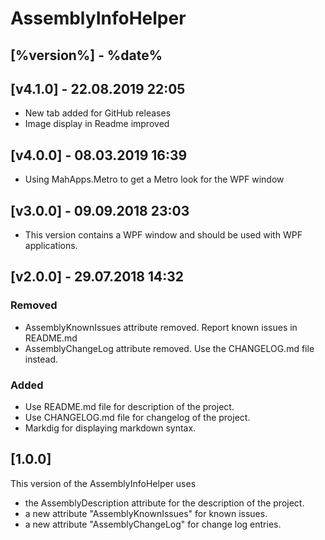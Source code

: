 # AssemblyInfoHelper

## [%version%] - %date%


## [v4.1.0] - 22.08.2019 22:05

- New tab added for GitHub releases
- Image display in Readme improved

## [v4.0.0] - 08.03.2019 16:39

- Using MahApps.Metro to get a Metro look for the WPF window

## [v3.0.0] - 09.09.2018 23:03

- This version contains a WPF window and should be used with WPF applications.

## [v2.0.0] - 29.07.2018 14:32
### Removed
- AssemblyKnownIssues attribute removed. Report known issues in README.md
- AssemblyChangeLog attribute removed. Use the CHANGELOG.md file instead.

### Added
- Use README.md file for description of the project.
- Use CHANGELOG.md file for changelog of the project.
- Markdig for displaying markdown syntax.

## [1.0.0]
This version of the AssemblyInfoHelper uses
- the AssemblyDescription attribute for the description of the project.
- a new attribute "AssemblyKnownIssues" for known issues.
- a new attribute "AssemblyChangeLog" for change log entries.
